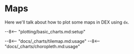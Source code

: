 # Maps

Here we'll talk about how to plot some maps in DEX using `dx`.

--8<-- "plotting/basic_charts.md:setup"

--8<-- "docs/_charts/tilemap.md:usage"
--8<-- "docs/_charts/choropleth.md:usage"